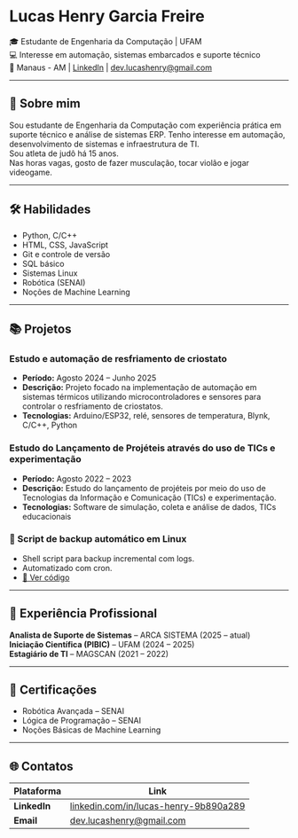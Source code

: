 # Lucas Henry Garcia Freire

🎓 Estudante de Engenharia da Computação | UFAM  
💻 Interesse em automação, sistemas embarcados e suporte técnico  
📍 Manaus - AM | [LinkedIn](https://linkedin.com/in/lucas-henry-9b890a289) | dev.lucashenry@gmail.com

---

## 🧠 Sobre mim
Sou estudante de Engenharia da Computação com experiência prática em suporte técnico e análise de sistemas ERP. Tenho interesse em automação, desenvolvimento de sistemas e infraestrutura de TI.  
Sou atleta de judô há 15 anos.  
Nas horas vagas, gosto de fazer musculação, tocar violão e jogar videogame.

---

## 🛠️ Habilidades

- Python, C/C++
- HTML, CSS, JavaScript
- Git e controle de versão
- SQL básico
- Sistemas Linux
- Robótica (SENAI)
- Noções de Machine Learning
---

## 📚 Projetos

### Estudo e automação de resfriamento de criostato
- **Período:** Agosto 2024 – Junho 2025  
- **Descrição:** Projeto focado na implementação de automação em sistemas térmicos utilizando microcontroladores e sensores para controlar o resfriamento de criostatos.  
- **Tecnologias:** Arduino/ESP32, relé, sensores de temperatura, Blynk, C/C++, Python  

### Estudo do Lançamento de Projéteis através do uso de TICs e experimentação
- **Período:** Agosto 2022 – 2023  
- **Descrição:** Estudo do lançamento de projéteis por meio do uso de Tecnologias da Informação e Comunicação (TICs) e experimentação. 
- **Tecnologias:** Software de simulação, coleta e análise de dados, TICs educacionais  

### 🔹 Script de backup automático em Linux
- Shell script para backup incremental com logs.
- Automatizado com cron.
- [🔗 Ver código](./projetos/backup-script)
---

## 💼 Experiência Profissional

**Analista de Suporte de Sistemas** – ARCA SISTEMA (2025 – atual)  
**Iniciação Científica (PIBIC)** – UFAM (2024 – 2025)  
**Estagiário de TI** – MAGSCAN (2021 – 2022)

---

## 📜 Certificações

- Robótica Avançada – SENAI  
- Lógica de Programação – SENAI  
- Noções Básicas de Machine Learning  

---

## 🌐 Contatos

| Plataforma | Link |
|-----------|------|
| **LinkedIn** | [linkedin.com/in/lucas-henry-9b890a289](https://linkedin.com/in/lucas-henry-9b890a289) |
| **Email** | dev.lucashenry@gmail.com |
